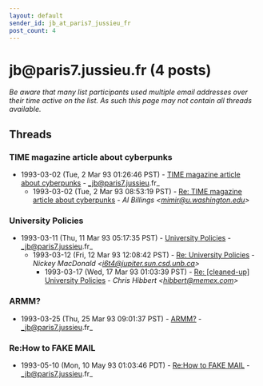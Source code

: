 ```yaml
---
layout: default
sender_id: jb_at_paris7_jussieu_fr
post_count: 4
---
```


# jb<span>@</span>paris7.jussieu.fr (4 posts)

_Be aware that many list participants used multiple email addresses over their time active on the list. As such this page may not contain all threads available._

## Threads

### TIME magazine article about cyberpunks
+ 1993-03-02 (Tue, 2 Mar 93 01:26:46 PST) - [TIME magazine article about cyberpunks](/archive/1993/03/f05ef77f33ea49af5ae0a5858521aa3cd85585c7ee7f5c65b255ff5bceafabc7) - _jb@paris7.jussieu.fr_
  + 1993-03-02 (Tue, 2 Mar 93 08:53:19 PST) - [Re: TIME magazine article about cyberpunks](/archive/1993/03/12c359870e223c2553e30c91f07e6d9c8eac211cdd2db3652c67f519a74d2996) - _Al Billings \<mimir@u.washington.edu\>_

### University Policies
+ 1993-03-11 (Thu, 11 Mar 93 05:17:35 PST) - [University Policies](/archive/1993/03/398b79deb47a4d1bd64409bff00b2c8473090031f8dabfcf6a3db461c9dbf1ea) - _jb@paris7.jussieu.fr_
  + 1993-03-12 (Fri, 12 Mar 93 12:08:42 PST) - [Re: University Policies](/archive/1993/03/73fa2dee766f3e2136dc8f4beedb4ee973686c20a1fac26fafd131b9d028c344) - _Nickey MacDonald \<i6t4@jupiter.sun.csd.unb.ca\>_
    + 1993-03-17 (Wed, 17 Mar 93 01:03:39 PST) - [Re: [cleaned-up] University Policies](/archive/1993/03/65e83013ec8334a9c4d2b4cd05640a02c93dd8386eb0f2516edaf1796de4464b) - _Chris Hibbert \<hibbert@memex.com\>_

### ARMM?
+ 1993-03-25 (Thu, 25 Mar 93 09:01:37 PST) - [ARMM?](/archive/1993/03/97c27606feae8e44d122de3711aa4310ba1a80452c147405618496c49c0b84b2) - _jb@paris7.jussieu.fr_

### Re:How to FAKE MAIL
+ 1993-05-10 (Mon, 10 May 93 01:03:46 PDT) - [Re:How to FAKE MAIL](/archive/1993/05/7f420fd213476340e7ce6d5cb9cd042492a7b8817e8e63b7b6c8ebaef78c0b8e) - _jb@paris7.jussieu.fr_

